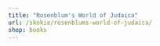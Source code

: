 ```yaml
---
title: "Rosenblum's World of Judaica"
url: /skokie/rosenblums-world-of-judaica/
shop: books
---
```

